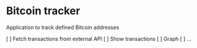 # Bitcoin tracker 

Application to track defined Bitcoin addresses

[ ] Fetch transactions from external API
[ ] Show transactions 
[ ] Graph
[ ] ...
